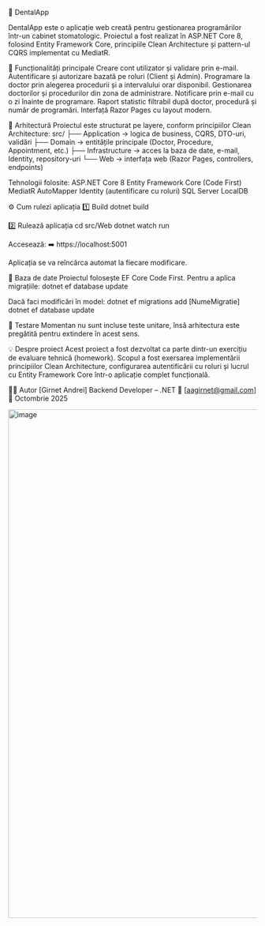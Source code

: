 🦷 DentalApp

DentalApp este o aplicație web creată pentru gestionarea programărilor într-un cabinet stomatologic.
Proiectul a fost realizat în ASP.NET Core 8, folosind Entity Framework Core, principiile Clean Architecture și pattern-ul CQRS implementat cu MediatR.


🚀 Funcționalități principale
Creare cont utilizator și validare prin e-mail.
Autentificare și autorizare bazată pe roluri (Client și Admin).
Programare la doctor prin alegerea procedurii și a intervalului orar disponibil.
Gestionarea doctorilor și procedurilor din zona de administrare.
Notificare prin e-mail cu o zi înainte de programare.
Raport statistic filtrabil după doctor, procedură și număr de programări.
Interfață Razor Pages cu layout modern.


🧱 Arhitectură
Proiectul este structurat pe layere, conform principiilor Clean Architecture:
src/
 ├── Application     → logica de business, CQRS, DTO-uri, validări
 ├── Domain          → entitățile principale (Doctor, Procedure, Appointment, etc.)
 ├── Infrastructure  → acces la baza de date, e-mail, Identity, repository-uri
 └── Web             → interfața web (Razor Pages, controllers, endpoints)


Tehnologii folosite:
ASP.NET Core 8
Entity Framework Core (Code First)
MediatR
AutoMapper
Identity (autentificare cu roluri)
SQL Server LocalDB


⚙️ Cum rulezi aplicația
1️⃣ Build
dotnet build


2️⃣ Rulează aplicația
cd src/Web
dotnet watch run


Accesează:
➡️ https://localhost:5001

Aplicația se va reîncărca automat la fiecare modificare.


🧩 Baza de date
Proiectul folosește EF Core Code First.
Pentru a aplica migrațiile:
dotnet ef database update


Dacă faci modificări în model:
dotnet ef migrations add [NumeMigratie]
dotnet ef database update


🧪 Testare
Momentan nu sunt incluse teste unitare, însă arhitectura este pregătită pentru extindere în acest sens.


💡 Despre proiect
Acest proiect a fost dezvoltat ca parte dintr-un exercițiu de evaluare tehnică (homework).
Scopul a fost exersarea implementării principiilor Clean Architecture, configurarea autentificării cu roluri și lucrul cu Entity Framework Core într-o aplicație complet funcțională.


👨‍💻 Autor
[Girnet Andrei]
Backend Developer – .NET
📧 [aagirnet@gmail.com]
📅 Octombrie 2025

<img width="1918" height="1030" alt="image" src="https://github.com/user-attachments/assets/56e0c8de-8b68-4f77-b83f-52c82346ebcf" />
